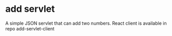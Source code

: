 # add servlet
A simple JSON servlet that can add two numbers.
React client is available in repo add-servlet-client
